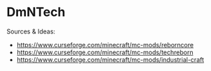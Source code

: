 # DmNTech
Sources & Ideas:
- https://www.curseforge.com/minecraft/mc-mods/reborncore
- https://www.curseforge.com/minecraft/mc-mods/techreborn
- https://www.curseforge.com/minecraft/mc-mods/industrial-craft
